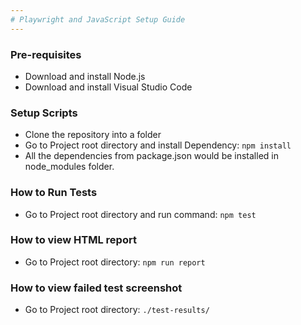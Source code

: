 ```yaml
---
# Playwright and JavaScript Setup Guide
---
```


### Pre-requisites
* Download and install Node.js
* Download and install Visual Studio Code

### Setup Scripts 
* Clone the repository into a folder
* Go to Project root directory and install Dependency: `npm install`
* All the dependencies from package.json would be installed in node_modules folder.

### How to Run Tests
* Go to Project root directory and run command: `npm test`

### How to view HTML report
* Go to Project root directory: `npm run report`

### How to view failed test screenshot
* Go to Project root directory: `./test-results/`

<!-- 
### How to Run Tests on Saucelabs
* Go to Project root directory and run command: `saucectl run` -->

